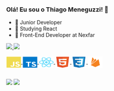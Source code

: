 ### Olá! Eu sou o Thiago Meneguzzi! 👋

- 🔭 Junior Developer
- 🌱 Studying React
- 💼 Front-End Developer at Nexfar

<div style="display: flex;">
  <a href="https://github.com/thiagomeneguzzi">
  <img height="175rem" src="https://github-readme-stats.vercel.app/api?username=thiagomeneguzzi&show_icons=true&theme=dark&include_all_commits=true&count_private=true"/>
  <img height="175rem" src="https://github-readme-stats.vercel.app/api/top-langs/?username=thiagomeneguzzi&layout=compact&langs_count=7&theme=dark"/>
</div>
  
<div style="display: inline_block"><br>
  <img align="center" alt="Thiago-Js" height="30" width="40" src="https://raw.githubusercontent.com/devicons/devicon/master/icons/javascript/javascript-plain.svg">
  <img align="center" alt="Thiago-TYPESCRIPT" height="30" width="40" src="https://raw.githubusercontent.com/devicons/devicon/master/icons/typescript/typescript-plain.svg">
  <img align="center" alt="Thiago-NodeJS" height="30" width="40" src="https://raw.githubusercontent.com/devicons/devicon/master/icons/react/react-original.svg">
  <img align="center" alt="Thiago-HTML" height="30" width="40" src="https://raw.githubusercontent.com/devicons/devicon/master/icons/html5/html5-original.svg">
  <img align="center" alt="Thiago-CSS" height="30" width="40" src="https://raw.githubusercontent.com/devicons/devicon/master/icons/css3/css3-original.svg">
  <img align="center" alt="Thiago-Firebase" height="30" width="40" src="https://raw.githubusercontent.com/devicons/devicon/master/icons/firebase/firebase-plain.svg">
</div>

  ##
  
<div>
  <a href = "mailto:thiagonmeneguzzi@gmail.com"><img src="https://img.shields.io/badge/-Gmail-%23333?style=for-the-badge&logo=gmail&logoColor=white" target="_blank"></a>
  <a href="https://www.linkedin.com/in/thiago-do-nascimento-meneguzzi-367702211/" target="_blank"><img src="https://img.shields.io/badge/-LinkedIn-%230077B5?style=for-the-badge&logo=linkedin&logoColor=white" target="_blank"></a> 
</div>
  
